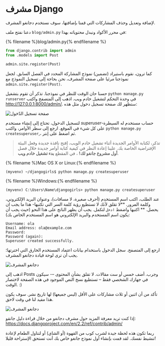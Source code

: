 # مشرف Django

لإضافة وتعديل وحذف المشاركات التي قمنا بإضافتها، سوف نستخدم دجانغو المشرف.

دعنا نفتح ملف `blog/admin.py` في محرر الأكواد ونبدل محتوياته بهذا:

{% filename %}blog/admin.py{% endfilename %}

```python
from django.contrib import admin
from .models import Post

admin.site.register(Post)
```

كما ترون، نقوم باستيراد (تضمين) نموذج المشاركة المحدد في الفصل السابق. لجعل نموذجنا مرئيا على صفحة المشرف، نحن بحاجة إلى تسجيل النموذج مع `admin.site.register(Post)`.

حسنا حان الوقت للنظر في نموذجنا. تذكر أن تقوم بتشغيل `python manage.py runserver` في وحدة التحكم لتشغيل خادم ويب. اذهب إلى المتصفح واكتب http://127.0.0.1:8000/admin/. ستظهر لك صفحة تسجيل دخول مثل هذه:

![صفحة تسجيل الدّخول](images/login_page2.png)

لتسجيل الدخول، تحتاج إلى إنشاء مستخدم *superuser*-حساب مستخدم له السيطرة على كل شيء في الموقع. ارجع إلى سطر الأوامر، واكتب `python manage.py createsuperuser`,، ثم اضغط على إنتر.

> تذكر، لكتابة الأوامر الجديدة أثناء تشغيل خادم الويب، إفتح نافذة جديدة وفعل البيئة الإفتراضية الخاصة بك. علينا إعادة النظر في كيفية كتابة أوامر جديدة خلال فصل **أول مشروع جانغو لك!** ، في المقطع **بدء تشغيل خادم ويب**.

{% filename %}Mac OS X or Linux:{% endfilename %}

    (myvenv) ~/djangogirls$ python manage.py createsuperuser
    

{% filename %}Windows:{% endfilename %}

    (myvenv) C:\Users\Name\djangogirls> python manage.py createsuperuser
    

عند الطلب، اكتب اسم المستخدم (أحرف صغيرة، لا مسافات)، وعنوان البريد الإلكتروني، وكلمة المرور. **لا تقلق لأنك لا تستطيع رؤية كلمة السر التي تكتبها- هذا ما يجب ان يحصل. ** اكتبها واضغط `ادخل` لتكمل. يجب أن يظهر الناتج على هذا النحو (حيث يجب أن يكون اسم المستخدم والبريد الإلكتروني هو اسم المستخدم الخاص بك):

    Username: ola
    Email address: ola@example.com
    Password:
    Password (again):
    Superuser created successfully.
    

ارجع إلى المتصفح. سجل الدخول باستخدام بيانات اعتماد المستخدم الخارق التي اخترتها؛ يجب أن ترى لوحة قيادة دجانغو المشرف.

![دجانغو المشرف](images/django_admin3.png)

اذهب إلى Posts وجرب. أضف خمس أو ست مقالات. لا تقلق بشأن المحتوى –- سيكون في جهازك الشخصي فقط – تستطيع نسخ النص الموجود في هذه الصفحة لاختصار الوقت. :)

تأكد من أن اثنين أو ثلاث مشاركات على الأقل (ليس جميعها) لها تاريخ نشر. سوف يكون هذا مفيد لنا في وقت لاحق.

![دجانغو المشرف](images/edit_post3.png)

إذا كنت تريد معرفة المزيد حول مشرف دجانغو من خلال قراءة دليل جانقو: https://docs.djangoproject.com/en/2.2/ref/contrib/admin/

ربما تكون هذه لحظة جيدة لشرب كوب من القهوة (أو الشاي) أو لتناول الطعام لإعادة تنشيط نفسك. لقد قمت بإنشاء أول نموذج جانغو خاص بك أنت تستحق الإستراحة قليلا!
